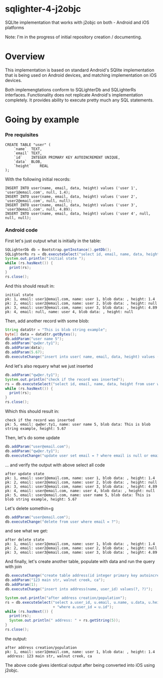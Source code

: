 # sqlighter-4-j2objc

SQLIte implementation that works with j2objc on both - Android and iOS platforms

Note: I'm in the progress of initial repository creation / documenting.

# Overview

This implementation is based on standard Android's SQlite implementation that is being used on Android devices, and matching implementation on iOS devices.

Both implemengtations conform to SQLighterDb and SQLighterRs interfaces. Functionality does not replicate Android's implementation completely. It provides ability to execute pretty much any SQL statements.

# Going by example

### Pre requisites
```
CREATE TABLE "user" (
	`name`	TEXT,
	`email`	TEXT,
	`id`	INTEGER PRIMARY KEY AUTOINCREMENT UNIQUE,
	`data`	BLOB,
	`height`	REAL
);
```

With the following initial records:
```
INSERT INTO user(name, email, data, height) values ('user 1', 'user1@email.com', null, 1.4);
INSERT INTO user(name, email, data, height) values ('user 2', 'user2@email.com', null, null);
INSERT INTO user(name, email, data, height) values ('user 3', 'user3@email.com', null, 4.89);
INSERT INTO user(name, email, data, height) values ('user 4', null, null, null);
```

### Android code

First let's just output what is initially in the table:

``` java
SQLighterDb db = Bootstrap.getInstance().getDb();
SQLighterRs rs = db.executeSelect("select id, email, name, data, height from user");
System.out.println("initial state ");
while (rs.hasNext()) {
  print(rs);
}
rs.close();
```
And this should result in:
```
initial state 
pk: 1, email: user1@email.com, name: user 1, blob data: , height: 1.4
pk: 2, email: user2@email.com, name: user 2, blob data: , height: null
pk: 3, email: user3@email.com, name: user 3, blob data: , height: 4.89
pk: 4, email: null, name: user 4, blob data: , height: null
```
Then, add another record with some blob:
``` java
String dataStr = "This is blob string example";
byte[] data = dataStr.getBytes();
db.addParam("user name 5");
db.addParam("qw@er.ty1");
db.addParam(data);
db.addParam(5.67);
db.executeChange("insert into user( name, email, data, height) values (?, ?, ?, ?)");
```
And let's also requery what we just inserted
``` java
db.addParam("qw@er.ty1");
System.out.println("check if the record was inserted");
rs = db.executeSelect("select id, email, name, data, height from user where email = ?");
while (rs.hasNext()) {
  print(rs);
}
rs.close();
```
Which this should result in:
```
check if the record was inserted
pk: 5, email: qw@er.ty1, name: user name 5, blob data: This is blob string example, height: 5.67
```
Then, let's do some update
``` java
db.addParam("user@email.com");
db.addParam("qw@er.ty1");
db.executeChange("update user set email = ? where email is null or email = ?");
```
... and verify the output with above select all code
```
after update state
pk: 1, email: user1@email.com, name: user 1, blob data: , height: 1.4
pk: 2, email: user2@email.com, name: user 2, blob data: , height: null
pk: 3, email: user3@email.com, name: user 3, blob data: , height: 4.89
pk: 4, email: user@email.com, name: user 4, blob data: , height: null
pk: 5, email: user@email.com, name: user name 5, blob data: This is blob string example, height: 5.67
```
Let's delete somethin=g
``` java
db.addParam("user@email.com");
db.executeChange("delete from user where email = ?");
```
and see what we get:
```
after delete state
pk: 1, email: user1@email.com, name: user 1, blob data: , height: 1.4
pk: 2, email: user2@email.com, name: user 2, blob data: , height: null
pk: 3, email: user3@email.com, name: user 3, blob data: , height: 4.89
```
And finally, let's create another table, populate with data and run the query with join
``` java
db.executeChange("create table address(id integer primary key autoincrement unique, name text, user_id integer)");
db.addParam("123 main str, walnut creek, ca");
db.addParam(1);
db.executeChange("insert into address(name, user_id) values(?, ?)");

System.out.println("after address creation/population");
rs = db.executeSelect("select a.user_id, u.email, u.name, u.data, u.height, a.name from user u, address a "
                      + "where a.user_id = u.id");
while (rs.hasNext()) {
  print(rs);
  System.out.println(" address: " + rs.getString(5));
}
rs.close();
```
the output:
```
after address creation/population
pk: 1, email: user1@email.com, name: user 1, blob data: , height: 1.4
 address: 123 main str, walnut creek, ca
```
The above code gives identical output after being converted into iOS using j2objc.

